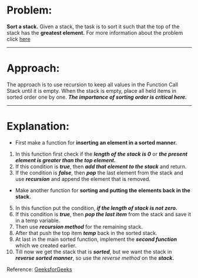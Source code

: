 # Problem:
**Sort a stack.**
Given a stack, the task is to sort it such that the top of the stack has the **greatest element.**
For more information about the problem click [here](https://practice.geeksforgeeks.org/problems/sort-a-stack/1#)

---
# Approach:
The approach is to use recursion to keep all values in the Function Call Stack until it is empty. When the stack is empty, place all held items in sorted order one by one. ***The importance of sorting order is critical here.***

---
# Explanation:
- First make a function for **inserting an element in a sorted manner.**
1. In this function first check if the ***length of the stack is 0*** or ***the present element is greater than the top element.***
2. If this condition is ***true***, then ***add that element to the stack*** and return.
3. If the condition is ***false***, then ***pop*** the last element from the stack and use ***recursion*** and append the element that is removed.
- Make another function for **sorting and putting the elements back in the stack.**
5. In this function put the condition, ***if the length of stack is not zero.***
6. If this condition is ***true***, then ***pop the last item*** from the stack and save it in a temp variable.
7. Then use ***recursion method*** for the remaining stack.
8. After that push the top item ***temp*** back in the sorted stack.
9. At last in the main sorted function, implement the ***second function*** which we created earlier.
10. Till now we get the stack that is ***sorted***, but we want the stack in ***reverse sorted manner***, so use the *reverse method* on the ***stack*.** 

Reference: [GeeksforGeeks](https://www.geeksforgeeks.org/sort-a-stack-using-recursion/)
